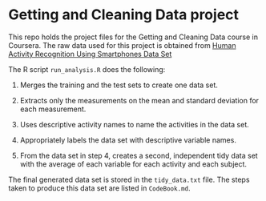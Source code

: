 # Getting and Cleaning Data project 

This repo holds the project files for the Getting and Cleaning Data course in Coursera. The raw data used for this project is obtained from [Human Activity Recognition Using Smartphones Data Set](http://archive.ics.uci.edu/ml/datasets/Human+Activity+Recognition+Using+Smartphones)

The R script `run_analysis.R` does the following:

1. Merges the training and the test sets to create one data set.

2. Extracts only the measurements on the mean and standard deviation for each measurement. 

3. Uses descriptive activity names to name the activities in the data set.

4. Appropriately labels the data set with descriptive variable names. 

5. From the data set in step 4, creates a second, independent tidy data set with the average of each variable for each activity and each subject.

The final generated data set is stored in the `tidy_data.txt` file. The steps taken to produce this data set are listed in `CodeBook.md`.